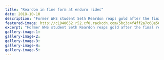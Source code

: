 ```yaml
---
title: "Reardon in fine form at enduro rides"
date: 2018-10-10
description: "Former WHS student Seth Reardon reaps gold after the final rounds of the Central and North Island enduro series..."
featured-image: http://c1940652.r52.cf0.rackcdn.com/5bc3c4f4ff2a7c68e5000361/seth-reardon-chron-230photo-10-oct2018.jpg
excerpt: "Former WHS student Seth Reardon reaps gold after the final rounds of the Central and North Island enduro series."
gallery-image-1: 
gallery-image-2: 
gallery-image-3: 
gallery-image-4: 
gallery-image-5: 
---
```

